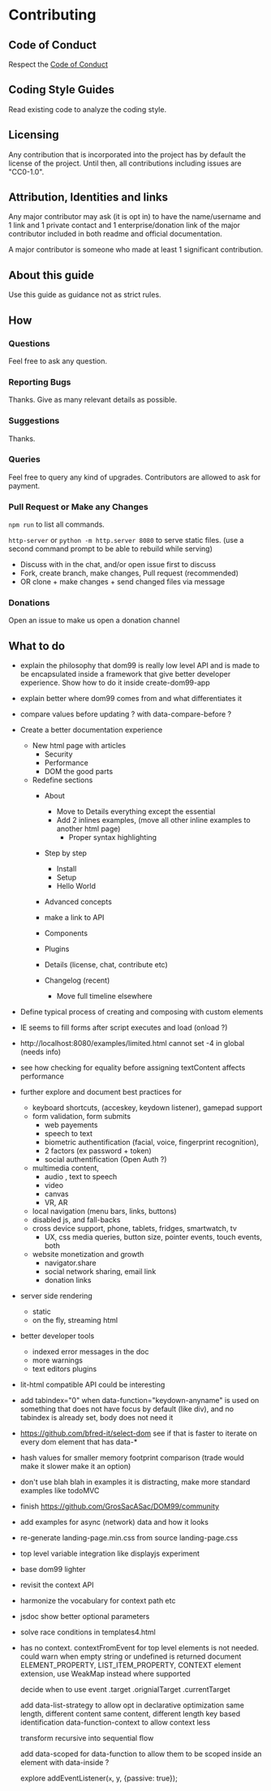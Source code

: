 # Contributing


## Code of Conduct

Respect the [Code of Conduct](CODE_OF_CONDUCT.md)

## Coding Style Guides


Read existing code to analyze the coding style.


## Licensing

Any contribution that is incorporated into the project has by default the license of the project. Until then, all contributions including issues are "CC0-1.0".


## Attribution, Identities and links

Any major contributor may ask (it is opt in) to have the name/username and 1 link and 1 private contact and 1 enterprise/donation link of the major contributor included in both readme and official documentation.

A major contributor is someone who made at least 1 significant contribution.

## About this guide


Use this guide as guidance not as strict rules.


## How

### Questions

Feel free to ask any question.


### Reporting Bugs

Thanks. Give as many relevant details as possible.


### Suggestions

Thanks.


### Queries

Feel free to query any kind of upgrades. Contributors are allowed to ask for payment.


### Pull Request or Make any Changes

`npm run` to list all commands.

`http-server` or `python -m http.server 8080` to serve static files. (use a second command prompt to be able to rebuild while serving)


 * Discuss with in the chat, and/or open issue first to discuss
 * Fork, create branch, make changes, Pull request (recommended)
 * OR clone + make changes + send changed files via message


### Donations

Open an issue to make us open a donation channel


## What to do


 * explain the philosophy that dom99 is really low level API and is made to be encapsulated inside a framework that give better developer experience. Show how to do it inside create-dom99-app
 * explain better where dom99 comes from and what differentiates it
 * compare values before updating ? with data-compare-before ?
 * Create a better documentation experience
	* New html page with articles
		* Security
		* Performance
		* DOM the good parts
	* Redefine sections
		* About
			* Move to Details everything except the essential
			* Add 2 inlines examples, (move all other inline examples to another html page)
				* Proper syntax highlighting
		* Step by step
			* Install
			* Setup
			* Hello World

		* Advanced concepts
		* make a link to API
		* Components
		* Plugins
		* Details (license, chat, contribute etc)
		* Changelog (recent)
			* Move full timeline elsewhere

 * Define typical process of creating and composing with custom elements
 * IE seems to fill forms after script executes and load (onload ?)
 * http://localhost:8080/examples/limited.html cannot set -4 in global (needs info)
 * see how checking for equality before assigning textContent affects performance
 * further explore and document best practices for
    * keyboard shortcuts, (acceskey, keydown listener), gamepad support
    * form validation, form submits
        * web payements
        * speech to text
        * biometric authentification (facial, voice, fingerprint recognition),
        * 2 factors (ex password + token)
        * social authentification (Open Auth ?)
    * multimedia content,
        * audio , text to speech
        * video
        * canvas
        * VR, AR
    * local navigation (menu bars, links, buttons)
    * disabled js, and fall-backs
    * cross device support, phone, tablets, fridges, smartwatch, tv
        * UX, css media queries, button size, pointer events, touch events, both
    * website monetization and growth
        * navigator.share
        * social network sharing, email link
        * donation links
 * server side rendering
    * static
    * on the fly, streaming html
 * better developer tools
    * indexed error messages in the doc
    * more warnings
    * text editors plugins
 * lit-html compatible API could be interesting
 * add tabindex="0" when data-function="keydown-anyname" is used on something that does not have focus by default (like div), and no tabindex is already set, body does not need it
 * https://github.com/bfred-it/select-dom see if that is faster to iterate on every dom element
 that has data-*
 * hash values for smaller memory footprint comparison (trade would make it slower make it an option)
 * don't use blah blah in examples it is distracting, make more standard examples like todoMVC
 * finish https://github.com/GrosSacASac/DOM99/community
 * add examples for async (network) data and how it looks
 * re-generate landing-page.min.css from source landing-page.css
 * top level variable integration like displayjs experiment
 * base dom99 lighter
 * revisit the context API
 * harmonize the vocabulary for context path etc
 * jsdoc show better optional parameters
 * solve race conditions in templates4.html
 * has no context. contextFromEvent for top level elements is not needed. could warn when empty string or undefined is returned
    document ELEMENT_PROPERTY, LIST_ITEM_PROPERTY, CONTEXT element extension,
    use WeakMap instead where supported

    decide when to use event
        .target
        .orignialTarget
        .currentTarget

    add data-list-strategy to allow opt in declarative optimization
        same length, different content
        same content, different length
        key based identification
    data-function-context to allow context less

    transform recursive into sequential flow

    add data-scoped for data-function to allow them to be
    scoped inside an element with data-inside ?

    explore addEventListener(`x`, y, {passive: true});
